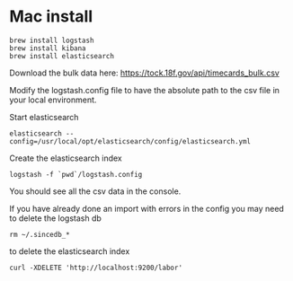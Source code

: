 
# Mac install

```
brew install logstash
brew install kibana
brew install elasticsearch
```

Download the bulk data here: 
https://tock.18f.gov/api/timecards_bulk.csv

Modify the logstash.config file to have the absolute path to the csv file in your local environment.

Start elasticsearch
```
elasticsearch --config=/usr/local/opt/elasticsearch/config/elasticsearch.yml
```

Create the elasticsearch index
```
logstash -f `pwd`/logstash.config
```

You should see all the csv data in the console.

If you have already done an import with errors in the config you may need to
delete the logstash db

```
rm ~/.sincedb_*
```

to delete the elasticsearch index

```
curl -XDELETE 'http://localhost:9200/labor'
```
